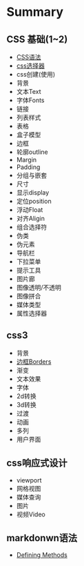 # Summary

## CSS 基础\(1~2\)

* [CSS语法](README.md)
* [css选择器](ch7.1垂直居中.md)
* css创建\(使用\)
* 背景
* 文本Text
* 字体Fonts
* 链接
* 列表样式
* 表格
* 盒子模型
* 边框
* 轮廓outline
* Margin
* Padding
* 分组与嵌套
* 尺寸
* 显示display
* 定位position
* 浮动Float
* 对齐Aligin
* 组合选择符
* 伪类
* 伪元素
* 导航栏
* 下拉菜单
* 提示工具
* 图片廊
* 图像透明/不透明
* 图像拼合
* 媒体类型
* 属性选择器

## css3

* 背景
* [边框Borders](css3/bordersbian-kuang.md)
* 渐变
* 文本效果
* 字体
* 2d转换
* 3d转换
* 过渡
* 动画
* 多列
* 用户界面

## css响应式设计

* viewport
* 网格视图
* 媒体查询
* 图片
* 视频Video

## markdonwn语法

* [Defining Methods](methods.md)

